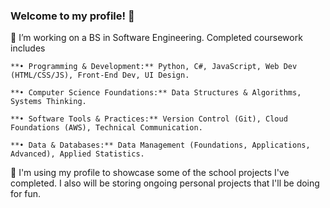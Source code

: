 ### Welcome to my profile! 👋


🔭 I’m working on a BS in Software Engineering. Completed coursework includes

    **• Programming & Development:** Python, C#, JavaScript, Web Dev (HTML/CSS/JS), Front-End Dev, UI Design.

    **• Computer Science Foundations:** Data Structures & Algorithms, Systems Thinking.

    **• Software Tools & Practices:** Version Control (Git), Cloud Foundations (AWS), Technical Communication.

    **• Data & Databases:** Data Management (Foundations, Applications, Advanced), Applied Statistics.


👾 I'm using my profile to showcase some of the school projects I've completed. I also will be storing ongoing personal projects that I'll be doing for fun.
